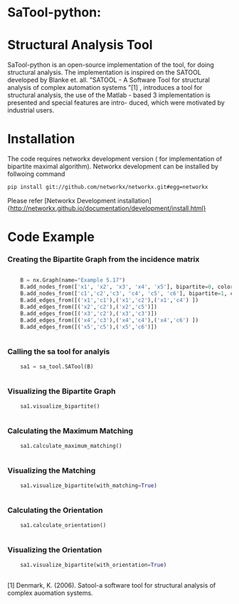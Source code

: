 SaTool-python:
=======
# Structural Analysis Tool 

SaTool-python is an open-source implementation of the
tool, for doing structural analysis.
The implementation is inspired on the SATOOL developed by Blanke et. all.
”SATOOL - A Software Tool for structural analysis of complex automation systems ”[1] ,
 introduces a tool for structural analysis, the use of the
Matlab - based 3 implementation is presented and special features are intro-
duced, which were motivated by industrial users.

# Installation

The code requires networkx development version ( for implementation of
bipartite maximal algorithm).
Networkx development can be installed by follwoing command
```bash
pip install git://github.com/networkx/networkx.git#egg=networkx
```

Please refer [Networkx Development
installation]{http://networkx.github.io/documentation/development/install.html}
# Code Example
### Creating the Bipartite Graph from the incidence matrix
```python

    B = nx.Graph(name="Example 5.17")
    B.add_nodes_from(['x1', 'x2', 'x3', 'x4', 'x5'], bipartite=0, color='r') # Add the node attribute "bipartite"
    B.add_nodes_from(['c1','c2','c3', 'c4', 'c5', 'c6'], bipartite=1, color='b')
    B.add_edges_from([('x1','c1'),('x1','c2'),('x1','c4') ])
    B.add_edges_from([('x2','c2'),('x2','c5')])
    B.add_edges_from([('x3','c2'),('x3','c3')])
    B.add_edges_from([('x4','c3'),('x4','c4'),('x4','c6') ])
    B.add_edges_from([('x5','c5'),('x5','c6')])
    
```

### Calling the sa tool for analyis

    
```python
    sa1 = sa_tool.SATool(B)
    
```
### Visualizing the Bipartite Graph 
```python
    sa1.visualize_bipartite()
    
```
### Calculating the Maximum Matching
```python
    sa1.calculate_maximum_matching()
    
```
### Visualizing the Matching 
```python
    sa1.visualize_bipartite(with_matching=True)
    
```
### Calculating the Orientation
```python
    sa1.calculate_orientation()
    
```
### Visualizing the Orientation
```python
    sa1.visualize_bipartite(with_orientation=True)
    
```

[1] Denmark, K. (2006). Satool-a software tool for structural analysis of complex
auomation systems.

